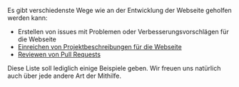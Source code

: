 Es gibt verschiedenste Wege wie an der Entwicklung der Webseite geholfen werden kann:
 - Erstellen von issues mit Problemen oder Verbesserungsvorschlägen für die Webseite
 - [Einreichen von Projektbeschreibungen für die Webseite](https://raw.githubusercontent.com/wiki/ToolboxBodensee/toolbox-webseite/Contribution:-Projekte)
 - [Reviewen von Pull Requests](https://github.com/ToolboxBodensee/toolbox-webseite/wiki/Contribution%3A-Pull-Requests)

Diese Liste soll lediglich einige Beispiele geben. Wir freuen uns natürlich auch über jede andere Art der Mithilfe.